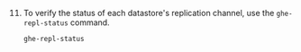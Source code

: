11. To verify the status of each datastore's replication channel, use the `ghe-repl-status` command.
    ```shell
    ghe-repl-status
    ```
